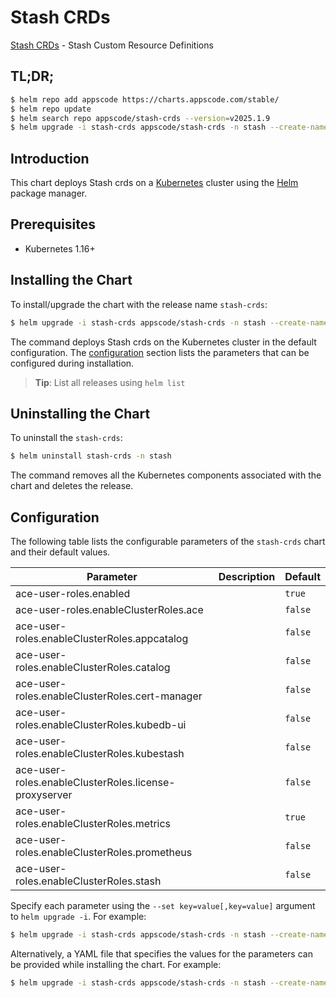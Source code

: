 # Stash CRDs

[Stash CRDs](https://github.com/stashed) - Stash Custom Resource Definitions

## TL;DR;

```bash
$ helm repo add appscode https://charts.appscode.com/stable/
$ helm repo update
$ helm search repo appscode/stash-crds --version=v2025.1.9
$ helm upgrade -i stash-crds appscode/stash-crds -n stash --create-namespace --version=v2025.1.9
```

## Introduction

This chart deploys Stash crds on a [Kubernetes](http://kubernetes.io) cluster using the [Helm](https://helm.sh) package manager.

## Prerequisites

- Kubernetes 1.16+

## Installing the Chart

To install/upgrade the chart with the release name `stash-crds`:

```bash
$ helm upgrade -i stash-crds appscode/stash-crds -n stash --create-namespace --version=v2025.1.9
```

The command deploys Stash crds on the Kubernetes cluster in the default configuration. The [configuration](#configuration) section lists the parameters that can be configured during installation.

> **Tip**: List all releases using `helm list`

## Uninstalling the Chart

To uninstall the `stash-crds`:

```bash
$ helm uninstall stash-crds -n stash
```

The command removes all the Kubernetes components associated with the chart and deletes the release.

## Configuration

The following table lists the configurable parameters of the `stash-crds` chart and their default values.

|                       Parameter                       | Description |      Default       |
|-------------------------------------------------------|-------------|--------------------|
| ace-user-roles.enabled                                |             | <code>true</code>  |
| ace-user-roles.enableClusterRoles.ace                 |             | <code>false</code> |
| ace-user-roles.enableClusterRoles.appcatalog          |             | <code>false</code> |
| ace-user-roles.enableClusterRoles.catalog             |             | <code>false</code> |
| ace-user-roles.enableClusterRoles.cert-manager        |             | <code>false</code> |
| ace-user-roles.enableClusterRoles.kubedb-ui           |             | <code>false</code> |
| ace-user-roles.enableClusterRoles.kubestash           |             | <code>false</code> |
| ace-user-roles.enableClusterRoles.license-proxyserver |             | <code>false</code> |
| ace-user-roles.enableClusterRoles.metrics             |             | <code>true</code>  |
| ace-user-roles.enableClusterRoles.prometheus          |             | <code>false</code> |
| ace-user-roles.enableClusterRoles.stash               |             | <code>false</code> |


Specify each parameter using the `--set key=value[,key=value]` argument to `helm upgrade -i`. For example:

```bash
$ helm upgrade -i stash-crds appscode/stash-crds -n stash --create-namespace --version=v2025.1.9 --set -- generate from values file --
```

Alternatively, a YAML file that specifies the values for the parameters can be provided while
installing the chart. For example:

```bash
$ helm upgrade -i stash-crds appscode/stash-crds -n stash --create-namespace --version=v2025.1.9 --values values.yaml
```
